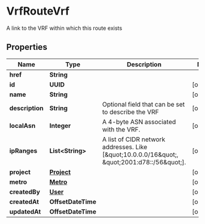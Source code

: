 

# VrfRouteVrf

A link to the VRF within which this route exists

## Properties

| Name | Type | Description | Notes |
|------------ | ------------- | ------------- | -------------|
|**href** | **String** |  |  |
|**id** | **UUID** |  |  [optional] |
|**name** | **String** |  |  [optional] |
|**description** | **String** | Optional field that can be set to describe the VRF |  [optional] |
|**localAsn** | **Integer** | A 4-byte ASN associated with the VRF. |  [optional] |
|**ipRanges** | **List&lt;String&gt;** | A list of CIDR network addresses. Like [\&quot;10.0.0.0/16\&quot;, \&quot;2001:d78::/56\&quot;]. |  [optional] |
|**project** | [**Project**](Project.md) |  |  [optional] |
|**metro** | [**Metro**](Metro.md) |  |  [optional] |
|**createdBy** | [**User**](User.md) |  |  [optional] |
|**createdAt** | **OffsetDateTime** |  |  [optional] |
|**updatedAt** | **OffsetDateTime** |  |  [optional] |



